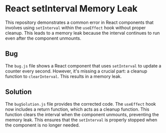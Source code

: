 # React setInterval Memory Leak
This repository demonstrates a common error in React components that involves using `setInterval` within the `useEffect` hook without proper cleanup.  This leads to a memory leak because the interval continues to run even after the component unmounts.

## Bug
The `bug.js` file shows a React component that uses `setInterval` to update a counter every second. However, it's missing a crucial part: a cleanup function to `clearInterval`. This results in a memory leak.

## Solution
The `bugSolution.js` file provides the corrected code. The `useEffect` hook now includes a return function, which acts as a cleanup function. This function clears the interval when the component unmounts, preventing the memory leak.  This ensures that the `setInterval` is properly stopped when the component is no longer needed.